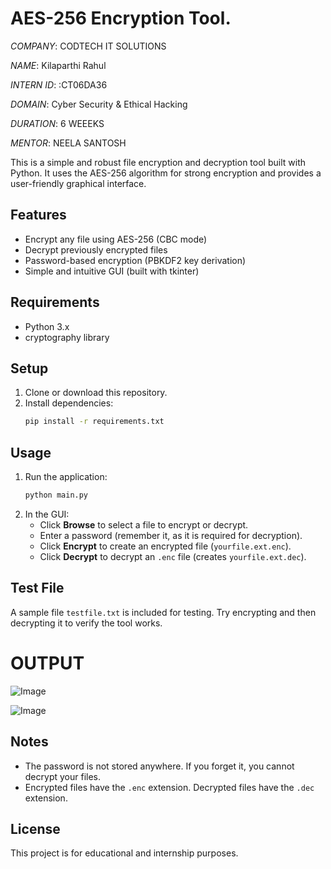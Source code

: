 # AES-256 Encryption Tool.

*COMPANY*: CODTECH IT SOLUTIONS 

*NAME*: Kilaparthi Rahul

*INTERN ID*: :CT06DA36

*DOMAIN*:  Cyber Security & Ethical Hacking

*DURATION*: 6 WEEEKS 

*MENTOR*: NEELA SANTOSH

This is a simple and robust file encryption and decryption tool built with Python. It uses the AES-256 algorithm for strong encryption and provides a user-friendly graphical interface.

## Features
- Encrypt any file using AES-256 (CBC mode)
- Decrypt previously encrypted files
- Password-based encryption (PBKDF2 key derivation)
- Simple and intuitive GUI (built with tkinter)

## Requirements
- Python 3.x
- cryptography library

## Setup
1. Clone or download this repository.
2. Install dependencies:
   ```bash
   pip install -r requirements.txt
   ```

## Usage
1. Run the application:
   ```bash
   python main.py
   ```
2. In the GUI:
   - Click **Browse** to select a file to encrypt or decrypt.
   - Enter a password (remember it, as it is required for decryption).
   - Click **Encrypt** to create an encrypted file (`yourfile.ext.enc`).
   - Click **Decrypt** to decrypt an `.enc` file (creates `yourfile.ext.dec`).

## Test File
A sample file `testfile.txt` is included for testing. Try encrypting and then decrypting it to verify the tool works.

# OUTPUT

![Image](https://github.com/user-attachments/assets/3eed1f4b-1bb0-42ae-9c02-82c3bd193c1c)

![Image](https://github.com/user-attachments/assets/422aa0dc-81c1-41ac-b419-633914fffdcf)

## Notes
- The password is not stored anywhere. If you forget it, you cannot decrypt your files.
- Encrypted files have the `.enc` extension. Decrypted files have the `.dec` extension.

## License
This project is for educational and internship purposes. 


